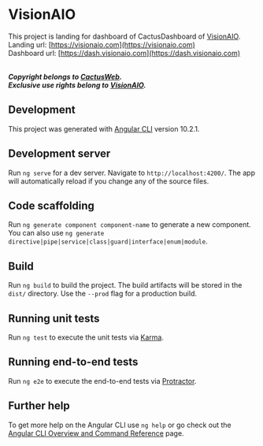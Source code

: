 # VisionAIO

This project is landing for dashboard of CactusDashboard of [VisionAIO](https://vk.com/visionio). <br />
Landing url: [https://visionaio.com](https://visionaio.com) <br />
Dashboard url: [https://dash.visionaio.com](https://dash.visionaio.com) <br /> <br />

***Copyright belongs to [CactusWeb](https://vk.com/cactus_web).*** <br />
***Exclusive use rights belong to [VisionAIO](https://visionaio.com).***

## Development

This project was generated with [Angular CLI](https://github.com/angular/angular-cli) version 10.2.1. 

## Development server

Run `ng serve` for a dev server. Navigate to `http://localhost:4200/`. The app will automatically reload if you change any of the source files.

## Code scaffolding

Run `ng generate component component-name` to generate a new component. You can also use `ng generate directive|pipe|service|class|guard|interface|enum|module`.

## Build

Run `ng build` to build the project. The build artifacts will be stored in the `dist/` directory. Use the `--prod` flag for a production build.

## Running unit tests

Run `ng test` to execute the unit tests via [Karma](https://karma-runner.github.io).

## Running end-to-end tests

Run `ng e2e` to execute the end-to-end tests via [Protractor](http://www.protractortest.org/).

## Further help

To get more help on the Angular CLI use `ng help` or go check out the [Angular CLI Overview and Command Reference](https://angular.io/cli) page.
